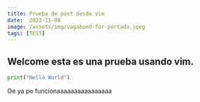 ```yaml
---
title: Prueba de post desde vim 
date:  2023-11-08
image: /assets/img/vagabond-for-portada.jpeg
tags: [TEST]
---
```

## Welcome esta es una prueba usando vim.

```python
print("Hello World")
```
Oe ya po funcionaaaaaaaaaaaaaaaa
